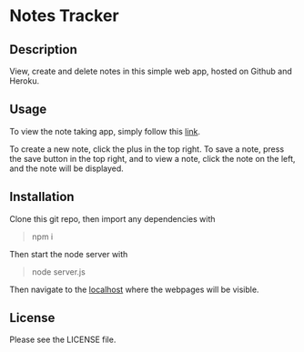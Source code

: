 # Notes Tracker

## Description

View, create and delete notes in this simple web app, hosted on Github and Heroku. 

## Usage

To view the note taking app, simply follow this [link](https://notes-tracker-preston.herokuapp.com/). 

To create a new note, click the plus in the top right. To save a note, press the save button in the top right, and to view a note, click the note on the left, and the note will be displayed. 

## Installation

Clone this git repo, then import any dependencies with 
>npm i

Then start the node server with
> node server.js

Then navigate to the [localhost](http://localhost:3001/) where the webpages will be visible. 

## License

Please see the LICENSE file. 
